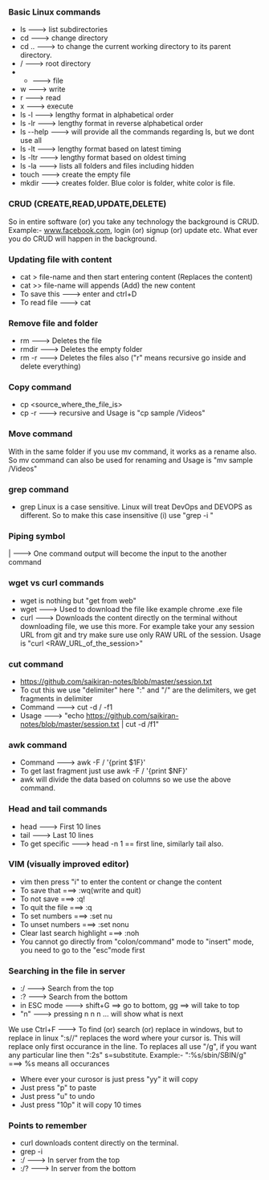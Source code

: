 ### Basic Linux commands
- ls ---> list subdirectories
- cd ---> change directory
- cd .. ---> to change the current working directory to its parent directory.
- / ---> root directory
- - ---> file
- w ---> write
- r ---> read
- x ---> execute
- ls -l ---> lengthy format in alphabetical order
- ls -lr ---> lengthy format in reverse alphabetical order
- ls --help ---> will provide all the commands regarding ls, but we dont use all
- ls -lt ---> lengthy format based on latest timing
- ls -ltr ---> lengthy format based on oldest timing
- ls -la ---> lists all folders and files including hidden
- touch ---> create the empty file
- mkdir ---> creates folder. Blue color is folder, white color is file.

### CRUD (CREATE,READ,UPDATE,DELETE)
So in entire software (or) you take any technology the background is CRUD. Example:- www.facebook.com, 
login (or) signup (or) update etc. What ever you do CRUD will happen in the background.

### Updating file with content
- cat > file-name and then start entering content (Replaces the content)
- cat >> file-name will appends (Add) the new content
- To save this ---> enter and ctrl+D
- To read file ---> cat <file-name>

### Remove file and folder
- rm <file-name> ---> Deletes the file
- rmdir <folder-name> ---> Deletes the empty folder
- rm -r <folder-name> ---> Deletes the files also ("r" means recursive go inside and delete everything)

### Copy command
- cp <source_where_the_file_is> <destination>
- cp -r ---> recursive and Usage is "cp sample /Videos"

### Move command
With in the same folder if you use mv command, it works as a rename also. So mv command can also be used for renaming and Usage is "mv sample /Videos"

### grep command
- grep <word-to-find> <file-name>
Linux is a case sensitive. Linux will treat DevOps and DEVOPS as different. So to make this case insensitive (i) use "grep -i <word-to-find> <file-name>"

### Piping symbol
| ---> One command output will become the input to the another command

### wget vs curl commands
- wget is nothing but "get from web"
- wget ---> Used to download the file like example chrome .exe file
- curl ---> Downloads the content directly on the terminal without downloading file, we use this more. For
  example take your any session URL from git and try make sure use only RAW URL of the session. Usage is
  "curl <RAW_URL_of_the_session>"

### cut command
- https://github.com/saikiran-notes/blob/master/session.txt
- To cut this we use "delimiter" here ":" and "/" are the delimiters, we get fragments in delimiter
- Command ---> cut -d / -f1
- Usage ---> "echo https://github.com/saikiran-notes/blob/master/session.txt | cut -d /f1"

### awk command
- Command ---> awk -F / '{print $1F}' 
- To get last fragment just use awk -F / '{print $NF}'
- awk will divide the data based on columns so we use the above command.

### Head and tail commands
- head <file-name> ---> First 10 lines
- tail <file-name> ---> Last 10 lines
- To get specific ---> head -n 1 <file-name>  == first line, similarly tail also.

### VIM (visually improved editor)
- vim <file-name> then press "i" to enter the content or change the content
- To save that ===> :wq(write and quit)
- To not save ===> :q!
- To quit the file ===> :q
- To set numbers ===> :set nu
- To unset numbers ===> :set nonu
- Clear last search highlight ===> :noh
- You cannot go directly from "colon/command" mode to "insert" mode, you need to go to the "esc"mode first

### Searching in the file in server
- :/<word-to-search> ---> Search from the top
- :?<word-to-search> ---> Search from the bottom
- in ESC mode ---> shift+G ==> go to bottom, gg ==> will take to top
- "n" ---> pressing n n n ... will show what is next

We use Ctrl+F ---> To find (or) search (or) replace in windows, but to replace in linux 
":s/<word-to-find>/<word-to-replace>" replaces the word where your cursor is. This will replace only 
first occurance in the line. To replaces all use "/g", if you want any particular line then 
":2s" s=substitute. Example:- ":%s/sbin/SBIN/g" ===> %s means all occurances

- Where ever your curosor is just press "yy" it will copy
- Just press "p" to paste
- Just press "u" to undo
- Just press "10p" it will copy 10 times

### Points to remember
- curl downloads content directly on the terminal.
- grep -i <word-to-find> <file-name>
- :/<word-to-find> ---> In server from the top
- :/? <word-to-find> ---> In server from the bottom
